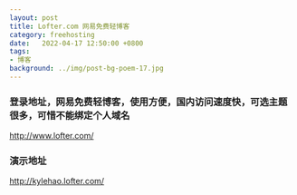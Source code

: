 ```yaml
---
layout: post
title: Lofter.com 网易免费轻博客
category: freehosting
date:   2022-04-17 12:50:00 +0800
tags:
- 博客
background: ../img/post-bg-poem-17.jpg
---
```



### 登录地址，网易免费轻博客，使用方便，国内访问速度快，可选主题很多，可惜不能绑定个人域名<br>
http://www.lofter.com/

### 演示地址<br>
http://kylehao.lofter.com/